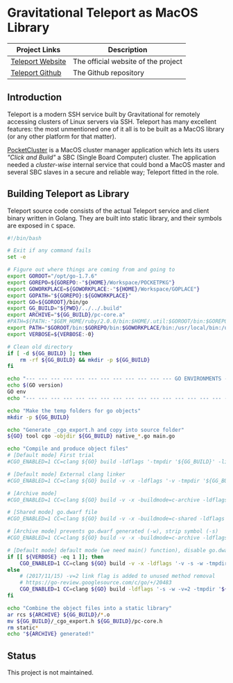 # Gravitational Teleport as MacOS Library  

|Project Links| Description  
|---|----  
| [Teleport Website](http://gravitational.com/teleport)  | The official website of the project |  
| [Teleport Github](https://github.com/gravitational/teleport)  | The Github repository |  

## Introduction  

Teleport is a modern SSH service built by Gravitational for remotely accessing clusters of Linux servers via SSH. Teleport has many excellent features: the most unmentioned one of it all is to be built as a MacOS library (or any other platform for that matter).  

[PocketCluster](https://github.com/PocketCluster/pc-osx-manager) is a MacOS cluster manager application which lets its users _"Click and Build"_ a SBC (Single Board Computer) cluster. The application needed a _cluster-wise_ internal service that could bond a MacOS master and several SBC slaves in a secure and reliable way; Teleport fitted in the role.  

## Building Teleport as Library  

Teleport source code consists of the actual Teleport service and client binary written in Golang. They are built into static library, and their symbols are exposed in `C` space.  

```sh
#!/bin/bash

# Exit if any command fails
set -e

# Figure out where things are coming from and going to
export GOROOT="/opt/go-1.7.6"
export GOREPO=${GOREPO:-"${HOME}/Workspace/POCKETPKG"}
export GOWORKPLACE=${GOWORKPLACE:-"${HOME}/Workspace/GOPLACE"}
export GOPATH="${GOREPO}:${GOWORKPLACE}"
export GO=${GOROOT}/bin/go
export GG_BUILD="${PWD}/../../.build"
export ARCHIVE="${GG_BUILD}/pc-core.a"
#PATH=${PATH:-"$GEM_HOME/ruby/2.0.0/bin:$HOME/.util:$GOROOT/bin:$GOREPO/bin:$GOWORKPLACE/bin:$HOME/.util:$NATIVE_PATH"}
export PATH="$GOROOT/bin:$GOREPO/bin:$GOWORKPLACE/bin:/usr/local/bin:/usr/bin:/bin:/usr/sbin:/sbin"
export VERBOSE=${VERBOSE:-0}

# Clean old directory
if [ -d ${GG_BUILD} ]; then
    rm -rf ${GG_BUILD} && mkdir -p ${GG_BUILD}
fi

echo "--- --- --- --- --- --- --- --- --- --- --- --- GO ENVIRONMENTS --- --- --- --- --- --- --- --- --- --- --- ---"
echo $(GO version)
GO env
echo "--- --- --- --- --- --- --- --- --- --- --- --- --- --- --- --- --- --- --- --- --- --- --- --- --- --- --- ---"

echo "Make the temp folders for go objects"
mkdir -p ${GG_BUILD}

echo "Generate _cgo_export.h and copy into source folder"
${GO} tool cgo -objdir ${GG_BUILD} native_*.go main.go

echo "Compile and produce object files"
# [Default mode] First trial
#CGO_ENABLED=1 CC=clang ${GO} build -ldflags '-tmpdir '${GG_BUILD}' -linkmode external' ./...

# [Default mode] External clang linker
#CGO_ENABLED=1 CC=clang ${GO} build -v -x -ldflags '-v -tmpdir '${GG_BUILD}' -linkmode external -extld clang' ./...

# [Archive mode]
#CGO_ENABLED=1 CC=clang ${GO} build -v -x -buildmode=c-archive -ldflags '-v -tmpdir '${GG_BUILD}' -linkmode external' ./...

# [Shared mode] go.dwarf file
#CGO_ENABLED=1 CC=clang ${GO} build -v -x -buildmode=c-shared -ldflags '-v -tmpdir '${GG_BUILD}' -linkmode external' ./...

# [Archive mode] prevents go.dwarf generated (-w), strip symbol (-s)
#CGO_ENABLED=1 CC=clang ${GO} build -v -x -buildmode=c-archive -ldflags '-v -w -s -tmpdir '${GG_BUILD}' -linkmode external' ./...

# [Default mode] default mode (we need main() function), disable go.dwarf generation (-w), strip symbol (-s)
if [[ ${VERBOSE} -eq 1 ]]; then
    CGO_ENABLED=1 CC=clang ${GO} build -v -x -ldflags '-v -s -w -tmpdir '${GG_BUILD}' -linkmode external' ./...
else
    # (2017/11/15) -v=2 link flag is added to unused method removal
    # https://go-review.googlesource.com/c/go/+/20483
    CGO_ENABLED=1 CC=clang ${GO} build -ldflags '-s -w -v=2 -tmpdir '${GG_BUILD}' -linkmode external' ./...
fi

echo "Combine the object files into a static library"
ar rcs ${ARCHIVE} ${GG_BUILD}/*.o
mv ${GG_BUILD}/_cgo_export.h ${GG_BUILD}/pc-core.h
rm static*
echo "${ARCHIVE} generated!"
```

## Status  

This project is not maintained.  